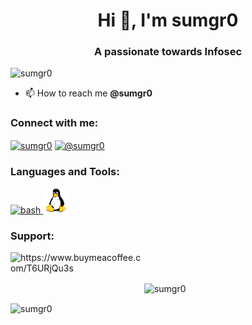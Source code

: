 <h1 align="center">Hi 👋, I'm sumgr0</h1>
<h3 align="center">A passionate towards Infosec</h3>

<p align="left"> <img src="https://komarev.com/ghpvc/?username=sumgr0&label=Profile%20views&color=0e75b6&style=flat" alt="sumgr0" /> </p>

- 📫 How to reach me **@sumgr0**

<h3 align="left">Connect with me:</h3>
<p align="left">
<a href="https://twitter.com/sumgr0" target="blank"><img align="center" src="https://cdn.jsdelivr.net/npm/simple-icons@3.0.1/icons/twitter.svg" alt="sumgr0" height="30" width="40" /></a>
<a href="https://medium.com/@sumgr0" target="blank"><img align="center" src="https://cdn.jsdelivr.net/npm/simple-icons@3.0.1/icons/medium.svg" alt="@sumgr0" height="30" width="40" /></a>
</p>

<h3 align="left">Languages and Tools:</h3>
<p align="left"> <a href="https://www.gnu.org/software/bash/" target="_blank"> <img src="https://www.vectorlogo.zone/logos/gnu_bash/gnu_bash-icon.svg" alt="bash" width="40" height="40"/> </a> <a href="https://www.linux.org/" target="_blank"> <img src="https://raw.githubusercontent.com/devicons/devicon/master/icons/linux/linux-original.svg" alt="linux" width="40" height="40"/> </a> </p>

<h3 align="left">Support:</h3>
<p><a href="https://www.buymeacoffee.com/https://www.buymeacoffee.com/T6URjQu3s "> <img align="left" src="https://cdn.buymeacoffee.com/buttons/v2/default-yellow.png" height="50" width="210" alt="https://www.buymeacoffee.com/T6URjQu3s " /></a></p><br><br>

<p>&nbsp;<img align="center" src="https://github-readme-stats.vercel.app/api?username=sumgr0&show_icons=true&locale=en" alt="sumgr0" /></p>

<p><img align="center" src="https://github-readme-streak-stats.herokuapp.com/?user=sumgr0&" alt="sumgr0" /></p>
